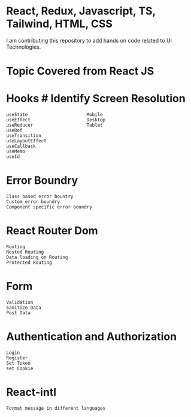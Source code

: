 # React, Redux, Javascript, TS, Tailwind, HTML, CSS

I am contributing this repository to add hands on code related to UI Technologies.

# Topic Covered from React JS

# Hooks # Identify Screen Resolution

    useState                      Mobile
    useEffect                     Desktop
    useReducer                    Tablet
    useRef
    useTransition
    useLayoutEffect
    useCallback
    useMemo
    useId

# Error Boundry

    Class based error bountry
    Custom error boundry
    Component specific error boundry

# React Router Dom

    Routing
    Nested Routing
    Data loading on Routing
    Protected Routing

# Form

    Validation
    Sanitize Data
    Post Data

# Authentication and Authorization

    Login
    Register
    Set Token
    set Cookie

# React-intl

    Format message in different languages
